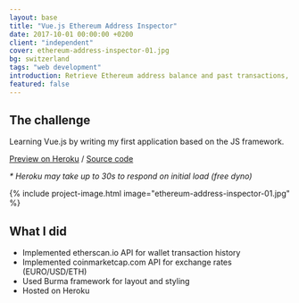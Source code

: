 ```yaml
---
layout: base
title: "Vue.js Ethereum Address Inspector"
date: 2017-10-01 00:00:00 +0200
client: "independent"
cover: ethereum-address-inspector-01.jpg
bg: switzerland
tags: "web development"
introduction: Retrieve Ethereum address balance and past transactions, powered by Vue.js.
featured: false
---
```


## The challenge

Learning Vue.js by writing my first application based on the JS framework.

[Preview on Heroku](https://ethereum-address-inspector.herokuapp.com/) / [Source code](https://github.com/franzos/ethereum-address-inspector)

_* Heroku may take up to 30s to respond on initial load (free dyno)_

{% include project-image.html image="ethereum-address-inspector-01.jpg" %}

## What I did

- Implemented etherscan.io API for wallet transaction history
- Implemented coinmarketcap.com API for exchange rates (EURO/USD/ETH)
- Used Burma framework for layout and styling
- Hosted on Heroku
